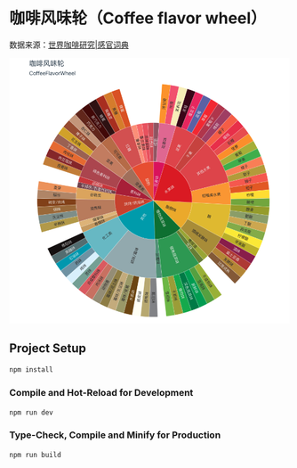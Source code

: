 # 咖啡风味轮（Coffee flavor wheel）
数据来源：[世界咖啡研究|感官词典](https://worldcoffeeresearch.org/resources/sensory-lexicon)

![](./coffee-flavor.png)

## Project Setup

```sh
npm install
```

### Compile and Hot-Reload for Development

```sh
npm run dev
```

### Type-Check, Compile and Minify for Production

```sh
npm run build
```
